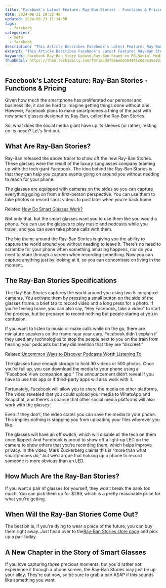 ```yaml
---
title: "Facebook's Latest Feature: Ray-Ban Stories - Functions & Pricing"
date: 2024-06-21 20:22:48
updated: 2024-06-23 11:34:56
tags:
  - facebook
categories:
  - meta
  - facebook
description: "This Article Describes Facebook's Latest Feature: Ray-Ban Stories - Functions & Pricing"
excerpt: "This Article Describes Facebook's Latest Feature: Ray-Ban Stories - Functions & Pricing"
keywords: Facebook Ray-Ban Story Update,Ray-Ban Brand on FB,Social Media Ray-Bans,FB Ray-Ban Stories Functions,Pricing for Fb Ray-Ban Snap,Ray-Ban Snapchat Feature,Facebook Adjusted Ray-Ban Price
thumbnail: https://thmb.techidaily.com/f0f1add4f06bedd9b4441c0d9e38e221d87204ef26ea2cde0e10ae3ca9b9c9f6.jpg
---
```


## Facebook's Latest Feature: Ray-Ban Stories - Functions & Pricing

 Given how much the smartphone has proliferated our personal and business life, it can be hard to imagine getting things done without one. However, Facebook plans to make smartphones a thing of the past with new smart glasses designed by Ray-Ban, called the Ray-Ban Stories.

 So, what does the social media giant have up its sleeves (or rather, resting on its nose)? Let's find out.

## What Are Ray-Ban Stories?

 Ray-Ban released the above trailer to show off the new Ray-Ban Stories. These glasses were the result of the luxury sunglasses company teaming up with the tech giant Facebook. The idea behind the Ray-Ban Stories is that they can help you capture events going on around you without needing to reach for your phone.

 The glasses are equipped with cameras on the sides so you can capture everything going on from a first-person perspective. You can use them to take photos or record short videos to post later when you’re back home.

 Related:[How Do Smart Glasses Work?](https://www.makeuseof.com/how-do-smart-glasses-work/)

 Not only that, but the smart glasses want you to use them like you would a phone. You can use the glasses to play music and podcasts while you travel, and you can even take phone calls with them.

 The big theme around the Ray-Ban Stories is giving you the ability to capture the world around you without needing to leave it. There’s no need to scramble for your phone when something amazing happens, nor do you need to stare through a screen when recording something. Now you can capture anything just by looking at it, so you can concentrate on living in the moment.

## The Ray-Ban Stories Specifications

 The Ray-Ban Stories captures the world around you using two 5-megapixel cameras. You activate them by pressing a small button on the side of the glasses frame: a brief tap to record video and a long press for a photo. If you’re feeling brave, you can also say, “Hey Facebook, take a video” to start the process, but be prepared to record nothing but people staring at you in confusion.

 If you want to listen to music or make calls while on the go, there are miniature speakers on the frame near your ears. Facebook didn’t explain if they used any technologies to stop the people next to you on the train from hearing your podcasts but they did mention that they are “discreet.”

 Related:[Uncommon Ways to Discover Podcasts Worth Listening To](https://www.makeuseof.com/ways-to-discover-podcasts-worth-listening-to/)

 The glasses have enough storage to hold 30 videos or 500 photos. Once you’re full up, you can download the media to your phone using a “Facebook View companion app.” The announcement didn’t reveal if you have to use this app or if third-party apps will also work with it.

 Fortunately, Facebook will allow you to share the media on other platforms. The video revealed that you could upload your media to WhatsApp and Snapchat, and there’s a chance that other social media platforms will also work with the glasses.

 Even if they don’t, the video states you can save the media to your phone. This implies nothing is stopping you from uploading your files wherever you like.

 The glasses will have an off switch, which will disable all the tech on them once flipped. And Facebook is proud to show off a light-up LED on the camera to show others that you’re recording them, which helps improve privacy. In the video, Mark Zuckerberg claims this is “more than what smartphones do,” but we’d argue that holding up a phone to record someone is more obvious than an LED.

## How Much Are the Ray-Ban Stories?

 If you want a pair of glasses for yourself, they won't break the bank too much. You can pick them up for $299, which is a pretty reasonable price for what you're getting.

## When Will the Ray-Ban Stories Come Out?

 The best bit is, if you're dying to wear a piece of the future, you can buy them right away. Just head over to the[Ray-Ban Stories store page](https://www.ray-ban.com/usa/electronics/RW4002%20UNISEX%20ray-ban%20stories%20%7C%20wayfarer-shiny%20black/8056597489478) and pick up a pair today.

## A New Chapter in the Story of Smart Glasses

 If you love capturing those precious moments, but you'd rather not experience it through a phone screen, the Ray-Ban Stories may just be up your alley. They're out now, so be sure to grab a pair ASAP if this sounds like something you want.


<ins class="adsbygoogle"
     style="display:block"
     data-ad-format="autorelaxed"
     data-ad-client="ca-pub-7571918770474297"
     data-ad-slot="1223367746"></ins>



<ins class="adsbygoogle"
     style="display:block"
     data-ad-client="ca-pub-7571918770474297"
     data-ad-slot="8358498916"
     data-ad-format="auto"
     data-full-width-responsive="true"></ins>
